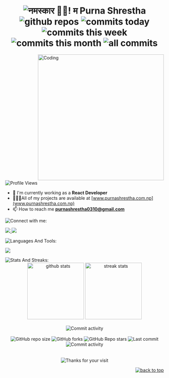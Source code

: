 <!-- <h1 align="center">ज्वजलपा 👋🏿, जिगू नां Purna Shrestha खः।</h1> -->

<!-- $${\color{#9f4bff}Connect \space \color{#ffffff}With \space \color{#9f4bff}Me}$$

> text$${\color{#9f4bff}Connect \space \color{#ffffff}With \space \color{#9f4bff}Me}$$

```diff
- text in red
+ text in green
! text in orange
# text in gray
@@ text in purple (and bold)@@
``` -->

<div id="top"></div>

<h1 align="center">
  <img
      src="https://readme-typing-svg.demolab.com?font=Roboto+Slab&color=9f4bff&size=30&center=true&vCenter=true&width=450&lines=Welcome+To+My+Profile;नमस्कार 🙏🏿! म Purna Shrestha;A+Fullstack+Developer;"
      alt="नमस्कार 🙏🏿! म Purna Shrestha"
  />
  <br/>
  <div>
      <!-- <img
        alt="Link to my GitHub"
        src="https://img.shields.io/github/followers/purnasth?style=for-the-badge&labelColor=7E3ACE&color=000000"
      /> -->
    <img
        alt="github repos"
        src="https://badges.strrl.dev/repos/purnasth?color=000000&style=for-the-badge&labelColor=7E3ACE"
    />
   <img
        alt="commits today"
        src="https://badges.strrl.dev/commits/daily/purnasth?color=000000&style=for-the-badge&labelColor=7E3ACE"
    />
    <img
        alt="commits this week"
        src="https://badges.strrl.dev/commits/weekly/purnasth?color=000000&style=for-the-badge&labelColor=7E3ACE"
    />
    <img
        alt="commits this month"
        src="https://badges.strrl.dev/commits/monthly/purnasth?color=000000&style=for-the-badge&labelColor=7E3ACE"
    />
   <img
        alt="all commits"
        src="https://badges.strrl.dev/commits/all/purnasth?color=000000&style=for-the-badge&labelColor=7E3ACE"
    />
  </div>
</h1>
<img
  align="right"
  alt="Coding"
  width="400"
  src="https://purna.pages.dev/assets/hero_cutout-BwGEW87y.png"
/>
<br/>

<img
  src="https://komarev.com/ghpvc/?username=purnasth&label=Profile%20views&color=7E3ACE&style=for-the-badge"
  alt="Profile Views"
/>

- 🌱 I'm currently working as a **React Developer**
- 👨🏿‍💻All of my projects are available at [www.purnashrestha.com.np](www.purnashrestha.com.np)
- 📫 How to reach me **purnashrestha0310@gmail.com**

<!-- # $\mathfrak{{\color{#9f4bff}Connect\ with\ me:}}\ $ -->

<!-- $\mathfrak{{\color{#9f4bff}Connect \space \color{#ffffff} with \space \color{#9f4bff} me:}}\ $ -->

<!-- # Connect with me: -->

<img src="https://readme-typing-svg.demolab.com?font=Roboto+Slab&color=9f4bff&size=30&center=true&vCenter=true&width=260&lines=Connect+With+Me+:" alt="Connect with me:"/>

<!-- $${\color{#9f4bff}Connect \space \color{#ffffff}With \space \color{#9f4bff}Me}$$

$${\color{#9f4bff}CONNECT\ WITH\ ME :}$$ -->

<p align="left">
  <a href="https://linkedin.com/in/purna-shrestha-0310ps" target="blank">
    <img src="https://skillicons.dev/icons?i=linkedin" />
  </a>
  <a href="https://codepen.io/purnaaa" target="blank">
    <img src="https://skillicons.dev/icons?i=codepen" />
  </a>
</p>

<!-- # ${{\color{#9f4bff}Languages\ and\ Tools:}}\ $ -->

<!-- # $\mathcal{{\color{#9f4bff}Languages\ and\ Tools:}}\ $ -->

<!-- # $\mathbb{{\color{#9f4bff}Languages\ and\ Tools:}}\ $ -->

<!-- # $\mathfrak{{\color{#9f4bff}Languages\ and\ Tools:}}\ $ -->

<!-- # Languages and Tools: -->
<img src="https://readme-typing-svg.demolab.com?font=Roboto+Slab&color=9f4bff&size=30&center=true&vCenter=true&width=315&lines=Languages+And+Tools+:" alt="Languages And Tools:"/>

<img
  src="https://skillicons.dev/icons?i=git,github,html,css,sass,bootstrap,tailwind,js,react,nodejs,php,mysql,c,cpp,py,ps,figma,ae,powerpoint"
/>

<!-- # $\mathfrak{{\color{#9f4bff}Stats\ and\ Streaks:}}\ $ -->

<!-- # Stats and Streaks: -->
<img src="https://readme-typing-svg.demolab.com?font=Roboto+Slab&color=9f4bff&size=30&center=true&vCenter=true&width=270&lines=Stats+And+Streaks+:" alt="Stats And Streaks:"/>

<!--Previous Stats and Streaks-->
<!-- <p>
    <img
    align="center"
    src="https://github-readme-stats.vercel.app/api?username=purnasth&show_icons=true&locale=en&theme=midnight-purple"
    alt="purnasth github stats"
  />
  <img
  align="center"
  src="https://github-readme-streak-stats.herokuapp.com/?user=purnasth&theme=midnight-purple"
    alt="purnasth github streaks"
  />
</p> -->
<!--Previous Stats and Streaks-->
<div align="center">
<!--   <img
    height="180em"
    src="https://github-readme-stats-Carol42.vercel.app/api?username=purnasth&count_private=true&show_icons=true&theme=midnight-purple&hide_border=true&hide_title=true"
    alt="my github stats"
    /> -->
  <img
    height="180em"
    src="https://github-readme-stats-Carol42.vercel.app/api?username=purnasth&count_private=true&show_icons=true&theme=midnight-purple&bg_color=0,130F40,000000&hide_border=true&hide_title=true"
    alt="github stats"
  />
    <img
    height="180em"
    src="https://streak-stats.demolab.com/?user=purnasth&theme=midnight-purple&hide_border=true"
    alt="streak stats"
  />
</div>
<br />
<div align="center">
 <img
    alt="Commit activity"
    src="https://github-profile-trophy.vercel.app/?username=purnasth&theme=darkhub&column=9&no-frame=true&margin-w=15&margin-h=15"
  />
<!--  <img
    alt="Commit activity"
    src="https://github-profile-trophy.vercel.app/?username=purnasth&theme=juicyfresh&column=5&margin-w=15&margin-h=15"
  /> -->
</div>
<br />
<div align="center">
  <img
    alt="GitHub repo size"
    src="https://img.shields.io/github/repo-size/purnasth/purnasth?color=9f4bff&logo=github&style=for-the-badge&logoColor=9f4bff"
  />
  <img
    alt="GitHub forks"
    src="https://img.shields.io/github/forks/purnasth/purnasth?color=9f4bff&logo=github&style=for-the-badge&logoColor=9f4bff"
  />
  <img
    alt="GitHub Repo stars"
    src="https://img.shields.io/github/stars/purnasth/purnasth?color=9f4bff&logo=github&style=for-the-badge&logoColor=9f4bff"
  />
  <img
    alt="Last commit"
    src="https://img.shields.io/github/last-commit/purnasth/purnasth?color=9f4bff&logo=git&logoColor&style=for-the-badge"
  />
  <img
    alt="Commit activity"
    src="https://img.shields.io/github/commit-activity/m/purnasth/purnasth?color=9f4bff&logo=git&logoColor&style=for-the-badge"
  />
</div>
<br />

<!--
<details>
<summary>Click here for a cute surprise! :3</summary>
<img src="https://cat-gifs.cyclic.app">
</details>
-->


<!--
<details align="center">
  <summary>My GitHub stats</summary>
  <br />
  <div align="center">
    <img
      alt="github achievements"
      src="https://github-profile-trophy.vercel.app/?username=purnasth&theme=darkhub&no-frame=true&column=10"
    />
  </div>
  -->
  <!--Most Used Languages-->
  <!-- <img height=180em src="https://github-readme-stats-Carol42.vercel.app/api/top-langs/?username=purnasth&theme=midnight-purple&hide_border=true&layout=compact&custom_title=Most+Used+Languages*&langs_count=10" alt="most used languages" /> -->
  <!--Most Used Languages-->
  <!-- <a href="https://github.com/ryo-ma/github-profile-trophy"> </a> -->

  <!--Github Contributor Stats-->
  <!-- <img
      src="https://github-contributor-stats.vercel.app/api?username=purnasth&&theme=midnight-purple"
      alt="contribution stats"
    /> -->
  <!--Github Contributor Stats-->
  <!--     <sup><b>*Note:</b> Top languages is only a metric of the languages my public code consists of and doesn't reflect experience or skill level.</sup> -->
  <!--
</details>
-->
<br/>

<!--
<details align="center">
  <summary>Profile visitors</summary>
  <br />
  <div align="center">
    <img
      alt="visitors counter"
      src="https://profile-counter.glitch.me/purnasth/count.svg"
    />
  </div>
</details>
-->

<div align="center">
    <img
      alt="Thanks for your visit"
      src="https://readme-typing-svg.demolab.com?font=Roboto+Slab&size=24&pause=1000&color=9f4bff&center=true&vCenter=true&width=635&lines=Thanks+for+your+visit!;Let's+create+something+amazing+together+!;"
    />
</div>

<div align="right">
<!--   <a href="#top"
    ><img
      src="https://img.shields.io/static/v1?label&message=back+to+top&color=7E3ACE&style=flat&logo&hide_border=true&hide_title=true"
      alt="back to top"
  /></a> -->
  
  <a href="#top"
    ><img
      src="https://img.shields.io/badge/Back_To_Top-blueviolet?style=for-the-badge"
      alt="back to top"
  /></a>
</div>
